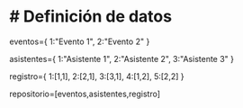 # # Definición de datos

eventos={
    1:"Evento 1",
    2:"Evento 2"
}

asistentes={
    1:"Asistente 1",
    2:"Asistente 2",
    3:"Asistente 3"
}

registro={
    1:[1,1],
    2:[2,1],
    3:[3,1],
    4:[1,2],
    5:[2,2]
}

repositorio=[eventos,asistentes,registro]
